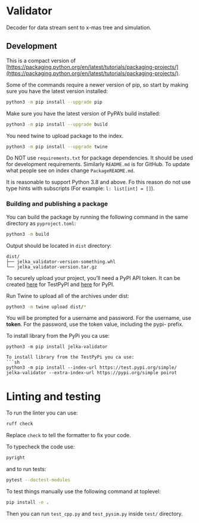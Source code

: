 # Validator
Decoder for data stream sent to x-mas tree and simulation.

## Development
This is a compact version of [https://packaging.python.org/en/latest/tutorials/packaging-projects/](https://packaging.python.org/en/latest/tutorials/packaging-projects/).

Some of the commands require a newer version of pip, so start by making sure you have the latest version installed:
```sh
python3 -m pip install --upgrade pip
```
Make sure you have the latest version of PyPA’s build installed:
```sh
python3 -m pip install --upgrade build
```
You need twine to upload package to the index.
```sh
python3 -m pip install --upgrade twine
```

Do NOT use `requirements.txt` for package dependencies. It should
be used for development requirements.
Similarly `README.md` is for GitHub. To update what people see
on index change `PackageREADME.md`.

It is reasonable to support Python 3.8 and above. Fo this reason do
not use type hints with subscripts (For example: `l: list[int] = []`).

### Building and publishing a package
You can build the package by running the following command in the 
same directory as `pyproject.toml`:
```sh
python3 -m build
```
Output should be located in `dist` directory:
```
dist/
├── jelka_validator-version-something.whl
└── jelka_validator-version.tar.gz
```

To securely upload your project, you’ll need a PyPI API token.
It can be created [here](https://test.pypi.org/manage/account/#api-tokens) for TestPyPI
and [here](https://pypi.org/manage/account/#api-tokens) for PyPI.

Run Twine to upload all of the archives under dist:
```sh
python3 -m twine upload dist/*
```
You will be prompted for a username and password. For the 
username, use __token__. For the password, use the token value, 
including the pypi- prefix.

To install library from the PyPi you ca use:
```
python3 -m pip install jelka-validator

To install library from the TestPyPi you ca use:
```sh
python3 -m pip install --index-url https://test.pypi.org/simple/ jelka-validator --extra-index-url https://pypi.org/simple poirot
```

# Linting and testing
To run the linter you can use:
```sh
ruff check
```
Replace `check` to tell the formatter to fix your code.

To typecheck the code use:
```sh
pyright
```
and to run tests:
```sh
pytest --doctest-modules
```

To test things manually use the following command at toplevel:
```sh
pip install -e .
```
Then you can run `test_cpp.py` and `test_pysim.py` inside `test/` directory.
